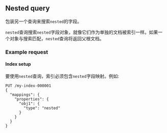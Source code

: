 ## Nested query

包装另一个查询来搜索`nested`的字段。

`nested`查询搜索`nested`字段对象，就像它们作为单独的文档被索引一样。如果一个对象与搜索匹配，`nested`查询将返回父根文档。



### Example request

#### Index setup

要使用`nested`查询，索引必须包含`nested`字段映射。例如:

```
PUT /my-index-000001
{
  "mappings": {
    "properties": {
      "obj1": {
        "type": "nested"
      }
    }
  }
}
```



